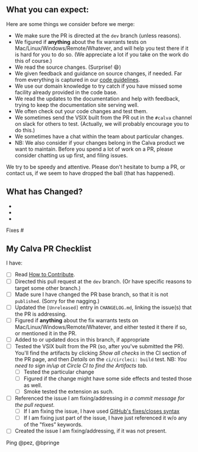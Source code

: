 <!-- ❤️ Thanks for filing a Pull Request on Calva! You are contributing to a better Clojure coding experience. ❤️ -->

## What you can expect:

Here are some things we consider before we merge:

- We make sure the PR is directed at the `dev` branch (unless reasons).
- We figured if **anything** about the fix warrants tests on Mac/Linux/Windows/Remote/Whatever, and will help you test there if it is hard for you to do so. (We appreciate a lot if you take on the work do this of course.)
- We read the source changes. (Surprise! 😄)
- We given feedback and guidance on source changes, if needed. Far from everything is captured in our [code guidelines](https://github.com/BetterThanTomorrow/calva/wiki/Coding-Style).
- We use our domain knowledge to try catch if you have missed some facility already provided in the code base.
- We read the updates to the documentation and help with feedback, trying to keep the documentation site serving well.
- We often check out your code changes and test them.
- We sometimes send the VSIX built from the PR out in the `#calva` channel on slack for others to test. (Actually, we will probably encourage you to do this.)
- We sometimes have a chat within the team about particular changes.
- NB: We also consider if your changes belong in the Calva product we want to maintain. Before you spend a lot of work on a PR, please consider chatting us up first, and filing issues.

We try to be speedy and attentive. Please don't hesitate to bump a PR, or contact us, if we seem to have dropped the ball (that has happened).

<!-- We use checklists in order to not forget about important lessons we and others have learnt along the way. -->

## What has Changed?
<!-- Introduce the change(s) briefly here. Consider explaining why a particular change was implemented the way it was. If you have considered alternative ways to introduce the change, please elaborate a bit on that as well. -->

-
-
-

<!-- Tell us what Github issue(s) your PR is fixing. Consider creating the issue if there isn't one already. -->

Fixes #

## My Calva PR Checklist
<!-- Strike out (using `~`) items that do not apply, as Github reports how many are not ticked. If you want to add checkboxes, please do. -->

I have:

- [ ] Read [How to Contribute](https://github.com/BetterThanTomorrow/calva/wiki/How-to-Contribute#before-sending-pull-requests).
- [ ] Directed this pull request at the `dev` branch. (Or have specific reasons to target some other branch.)
- [ ] Made sure I have changed the PR base branch, so that it is not `published`. (Sorry for the nagging.)
- [ ] Updated the `[Unreleased]` entry in `CHANGELOG.md`, linking the issue(s) that the PR is addressing.
- [ ] Figured if **anything** about the fix warrants tests on Mac/Linux/Windows/Remote/Whatever, and either tested it there if so, or mentioned it in the PR.
- [ ] Added to or updated docs in this branch, if appropriate
- [ ] Tested the VSIX built from the PR (so, after you've submitted the PR). You'll find the artifacts by clicking _Show all checks_ in the CI section of the PR page, and then _Details_ on the `ci/circleci: build` test. NB: *You need to sign in/up at Circle CI to find the _Artifacts_ tab.*
     - [ ] Tested the particular change
     - [ ] Figured if the change might have some side effects and tested those as well.
     - [ ] Smoke tested the extension as such.
- [ ] Referenced the issue I am fixing/addressing _in a commit message for the pull request_.
     - [ ] If I am fixing the issue, I have used [GitHub's fixes/closes syntax](https://help.github.com/en/articles/closing-issues-using-keywords)
     - [ ] If I am fixing just part of the issue, I have just referenced it w/o any of the "fixes” keywords.
- [ ] Created the issue I am fixing/addressing, if it was not present.

<!-- This is a nice book to read about the power of checklists: https://www.samuelthomasdavies.com/book-summaries/health-fitness/the-checklist-manifesto/ -->

Ping @pez, @bpringe